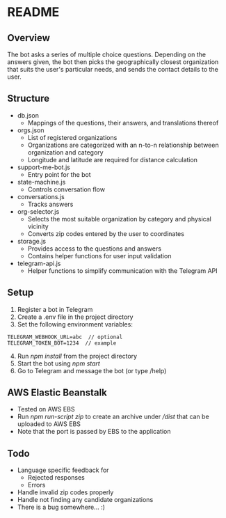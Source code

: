 # README
## Overview
The bot asks a series of multiple choice questions. Depending on the answers given, the bot then picks the geographically closest organization that suits the user's particular needs, and sends the contact details to the user.

## Structure
* db.json
  * Mappings of the questions, their answers, and translations thereof
* orgs.json
  * List of registered organizations
  * Organizations are categorized with an n-to-n relationship between organization and category
  * Longitude and latitude are required for distance calculation
* support-me-bot.js
  * Entry point for the bot
* state-machine.js
  * Controls conversation flow
* conversations.js
  * Tracks answers
* org-selector.js
  * Selects the most suitable organization by category and physical vicinity
  * Converts zip codes entered by the user to coordinates
* storage.js
  * Provides access to the questions and answers
  * Contains helper functions for user input validation
* telegram-api.js
  * Helper functions to simplify communication with the Telegram API

## Setup
1. Register a bot in Telegram
2. Create a .env file in the project directory
3. Set the following environment variables:
```
TELEGRAM_WEBHOOK_URL=abc  // optional
TELEGRAM_TOKEN_BOT=1234  // example
```
4. Run *npm install* from the project directory
5. Start the bot using *npm start*
6. Go to Telegram and message the bot (or type /help)

## AWS Elastic Beanstalk
* Tested on AWS EBS
* Run *npm run-script zip* to create an archive under */dist* that can be uploaded to AWS EBS
* Note that the port is passed by EBS to the application

## Todo
* Language specific feedback for
  * Rejected responses
  * Errors
* Handle invalid zip codes properly
* Handle not finding any candidate organizations
* There is a bug somewhere... :)